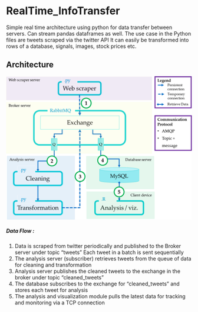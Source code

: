 # RealTime_InfoTransfer
Simple real time architecture using python for data transfer between servers. Can stream pandas dataframes as well.
The use case in the Python files are tweets scraped via the twitter API
It can easily be transformed into rows of a database, signals, images, stock prices etc.

## Architecture

![alt text](https://github.com/Srihari231092/RealTime_InfoTransfer/blob/master/doc/architecture.png)


##### Data Flow : 
1. Data is scraped from twitter periodically and published to the Broker server under topic “tweets”
    Each tweet in a batch is sent sequentially
2. The analysis server (subscriber) retrieves tweets from the queue of data for cleaning and transformation
3. Analysis server publishes the cleaned tweets to the exchange in the broker under topic “cleaned_tweets”
4. The database subscribes to the exchange for “cleaned_tweets” and stores each tweet for analysis
5. The analysis and visualization module pulls the latest data for tracking and monitoring via a TCP connection


